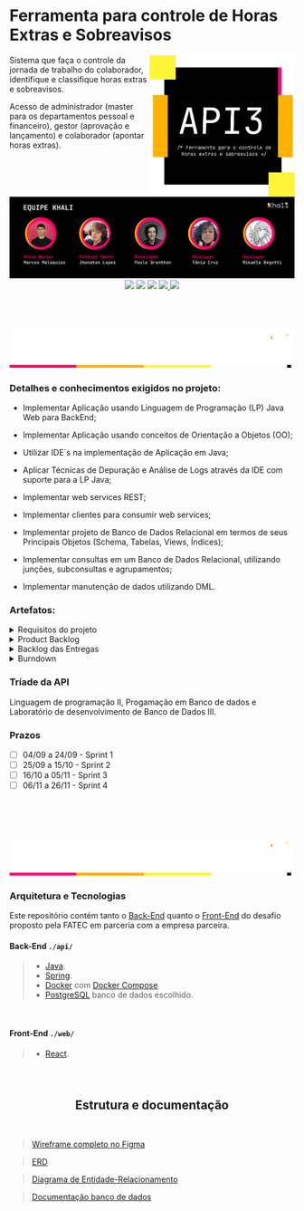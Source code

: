 # Ferramenta para controle de Horas Extras e Sobreavisos

<img align="right" width="256"  src="Docs\Banners\Api.png"/>

Sistema que faça o controle da jornada de trabalho do colaborador, identifique e classifique horas
extras e sobreavisos.

Acesso de administrador (master para os departamentos pessoal e financeiro), gestor (aprovação
e lançamento) e colaborador (apontar horas extras).
<br>

<img src="Docs\Banners\equipe.png"/>

<div align="center"> <a href="https://github.com/incivius"
target="_blank"><img src="https://img.shields.io/badge/-Marcos-%23000000?style=for-the-badge&logo=GitHUb&logoColor=white"></a>
<a href="https://github.com/jhonatanLop" target="_blank"><img src="https://img.shields.io/badge/-Jhonatan-%23000000?style=for-the-badge&logo=GitHUb&logoColor=white"></a>
<a href="https://github.com/paulo-granthon" target="_blank"><img src="https://img.shields.io/badge/-Paulo-%23000000?style=for-the-badge&logo=GitHUb&logoColor=white"></a>
<a href="https://github.com/taniacruzz" target="_blank"><img src="https://img.shields.io/badge/-Tânia-%23000000?style=for-the-badge&logo=GitHUb&logoColor=white"</a>
<a href="https://github.com/MikaelaBgtt" target="_blank"><img src="https://img.shields.io/badge/-Mikáela-%23000000?style=for-the-badge&logo=GitHUb&logoColor=white"></a>
 </div>
<br>
<br>

#
<img src="Docs\Banners\Projeto.png"/>


### Detalhes e conhecimentos exigidos no projeto:
* Implementar Aplicação usando Linguagem de Programação (LP) Java Web para BackEnd;

* Implementar Aplicação usando conceitos de Orientação a Objetos (OO);

* Utilizar IDE´s na implementação de Aplicação em Java;
* Aplicar Técnicas de Depuração e Análise de Logs através da IDE com suporte para a LP
Java;
* Implementar web services REST;
* Implementar clientes para consumir web services;
* Implementar projeto de Banco de Dados Relacional em termos de seus Principais Objetos
(Schema, Tabelas, Views, Índices);
* Implementar consultas em um Banco de Dados Relacional, utilizando junções,
subconsultas e agrupamentos;
* Implementar manutenção de dados utilizando DML.

</details>

### Artefatos:
<details>

<summary> Requisitos do projeto </summary>

<h2 align="center"> Requisitos Funcionais </h2>

* Usuários devem ter perfis diferentes: administrador (acesso as informações de
parametrização, extração de relatórios e aprovação), gestor (aprovação e lançamento) e
colaborador (apontar horas);
* Apontamento de horas extras e classificação das horas;
* Apontamento de horas de sobreaviso;
* No lançamento da hora extra especificar cliente, CR (centro de resultado), projeto,
solicitante e justificativa;
* Cadastro de clientes e CRs;
* Workflow para aprovação de horas extras executadas;
* Parametrização de sistema (período de fechamento das horas, percentual de classificação
das horas extras (75% e 100%, conforme material de apoio) e adicional noturno
juntamente com as verbas salariais, definição dos horários de início e fim de horas
noturnas);
* Extração de relatório csv de todos os colaboradores com as horas trabalhadas (matrícula,
nome, verba, quantidade de horas, cliente, CR, projeto, justificativa);
* Aplicar regras de horas extras e sobreavisos na extração (classificação de HEs e cálculo do
sobreaviso considerando as HEs conflitantes);
* Notificação de lançamentos realizados para Gestor e RH;
* Dashboard com acompanhamento em tempo real das horas extras executadas com filtro
cliente, CR e colaborador.

<br>

<h2 align="center"> Requisitos Não Funcionais </h2>

* Usabilidade (na facilidade de uso e na facilidade de aprendizado)
* Manutenibilidade (código passível de evolução e reparos)
    * Exemplo, na mudança de cores as telas sejam adaptativas a este requisito
* Desempenho
* Reusabilidade
* Segurança
* logins [oAuth, keyclock, por exemplo]
    * Autorização do acesso a informação (perfis de login)
    * Tráfego de dados através de endpoints com token que expiram
    * Se exportação de arquivo CSV, validação com processos de CheckSum

<br>
</details>

<details>
<summary> Product Backlog </summary>

 <h2 align="center"> Sprint 1 </h2>

|  Story  | Críterios de aceite |
|:---------|:----------------------|
| Como colaborador preciso ser capaz de apontar as minhas horas extras e sobreavisos no sistema para que elas fiquem registradas. | Ser capaz de inserir apontamentos de sobreaviso; Ser capaz de inserir apontamentos de horas extras |
| Como colaborador preciso ter acesso ao estado dos meus apontamentos de hora extra e sobreaviso para me manter atualizado.  | Visualizar status dos apontamentos; Visualizar histórico de apontamentos. |
| Como gestor preciso ser capaz de consultar o histórico de apontamentos da(s) minha(s) squad(s) para facilitar o controle de horas extras e sobreavisos feitos pela minha squad. | Consulta de apontamentos por squad; Consulta de apontamentos por colaborador; Consulta de apontamentos por data |
| Como administrador preciso ter acesso aos apontamentos de hora extra e sobreaviso de cada squad dos meus gestores para melhor acompanhamento do período trabalhado dos meus colaboradores. |Visualizar todos os apontamentos lançados de todos os colaboradores. |
| Como administrador preciso ser capaz de cadastrar colaboradores, gestores e administradores para que eu possa designá-los as permissões corretas no sistema. | Inserir novo usuário do tipo Colaborador; Inserir novo usuário do tipo Gestor; Inserir novo usuário do tipo Administrador. |
| Como administrador preciso ser capaz de cadastrar squads para que os apontamentos sejam corretamente associados aos Centros de Resultado. | Inserir uma nova Squad. |
<br>
</details>

<details>
<summary> Backlog das Entregas </summary>
<br> 

|  Entregas  | Story |
|:---------|:----------------------|
| Fluxograma. | Planejamento - Não há story relacionada |
| Wireframe. | Planejamento - Não há story relacionada |
| ERD. | Planejamento - Não há story relacionada |
| Banco de Dados estruturado. | Planejamento - Não há story relacionada |
| Criação do sistema de apontamento de horas extras e sobreavisos. | Como colaborador preciso ser capaz de apontar as minhas horas extras e sobreavisos no sistema para que elas fiquem registradas. |
| Listagem de apontamentos de horas extras e sobreavisos. | Como colaborador preciso ter acesso ao estado dos meus apontamentos de hora extra e sobreaviso para me manter atualizado; Como gestor preciso ser capaz de consultar o histórico de apontamentos da(s) minha(s) squad(s) para facilitar o controle de horas extras e sobreavisos feitos pela minha squad; Como administrador preciso ter acesso aos apontamentos de hora extra e sobreaviso de cada squad dos meus gestores para melhor acompanhamento do período trabalhado dos meus colaboradores. |
| Sistema de cadastro de colaboradores, gestores e administradores. | Como administrador preciso ser capaz de cadastrar colaboradores, gestores e administradores para que eu possa designá-los as permissões corretas no sistema. |
| Sistema de cadastro de squads. | Como administrador preciso ser capaz de cadastrar squads para que os apontamentos sejam corretamente associados aos Centros de Resultado. |

</details>
<details>
<summary> Burndown </summary>
<img src="Docs\Banners\burndown.png"/>
<br>
</details>

### Tríade da API
Linguagem de programação II, Progamação em Banco de dados e Laboratório de desenvolvimento de Banco de Dados III.

### Prazos

* [ ] 04/09 a 24/09 - Sprint 1
* [ ] 25/09 a 15/10 - Sprint 2
* [ ] 16/10 a 05/11 - Sprint 3
* [ ] 06/11 a 26/11 - Sprint 4

<br>
<br>

#
<img src="Docs\Banners\ProdutoK.png"/>

 ### Arquitetura e Tecnologias

Este repositório contém tanto o [Back-End](./api/) quanto o [Front-End](./web/) do desafio proposto pela FATEC em parceria com a empresa parceira.

#### Back-End `./api/`
>* [Java]().
>* [Spring](https://spring.io/).
>* [Docker](https://www.docker.com/) com [Docker Compose](https://docs.docker.com/compose/).
>* [PostgreSQL](https://www.postgresql.org/) banco de dados escolhido.
<br>

#### Front-End `./web/`
> * [React](https://react.dev/).

<br>

#
 <h2 align="center"> Estrutura e documentação </h2>

<br>

> [Wireframe completo no Figma](https://www.figma.com/file/0CRUGDxQoOc3QRMK16TyHa/Untitled?type=design&mode=design&t=ukkR699csvDlWLYY-1)

> [ERD](https://github.com/projetoKhali/api3/blob/be27d7c6c37234c0423714cce698620c3f090968/Docs/Banners/ERD.PNG)

> [Diagrama de Entidade-Relacionamento](https://github.com/projetoKhali/api3/blob/be27d7c6c37234c0423714cce698620c3f090968/Docs/Banners/Entidade-Relacionamento.png)

> [Documentação banco de dados](https://github.com/projetoKhali/api3/blob/be27d7c6c37234c0423714cce698620c3f090968/Docs/Banners/Documenta%C3%A7%C3%A3o%20BD.pdf)
<br>

